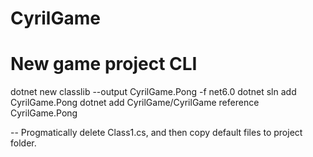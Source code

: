 # CyrilGame

# New game project CLI

dotnet new classlib --output CyrilGame.Pong -f net6.0
dotnet sln add CyrilGame.Pong
dotnet add CyrilGame/CyrilGame reference CyrilGame.Pong

-- Progmatically delete Class1.cs, and then copy default files to project folder.